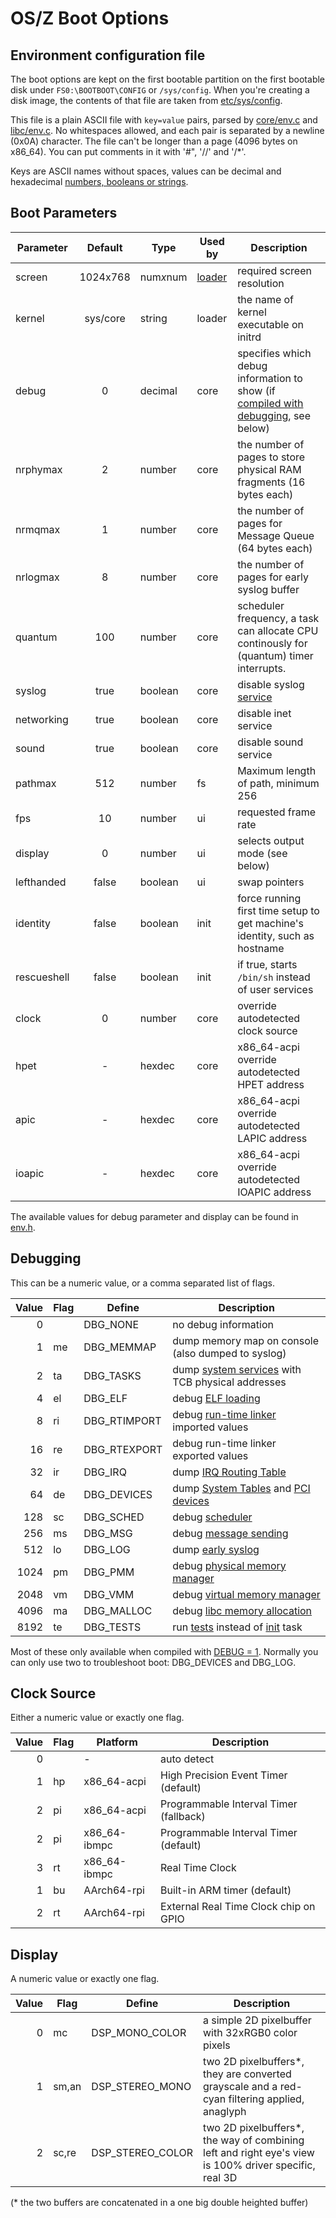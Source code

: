 OS/Z Boot Options
=================

Environment configuration file
------------------------------

The boot options are kept on the first bootable partition on the first bootable disk under `FS0:\BOOTBOOT\CONFIG` or `/sys/config`. When you're
creating a disk image, the contents of that file are taken from [etc/sys/config](https://github.com/bztsrc/osz/blob/master/etc/sys/config).

This file is a plain ASCII file with `key=value` pairs, parsed by [core/env.c](https://github.com/bztsrc/osz/blob/master/src/core/env.c)
and [libc/env.c](https://github.com/bztsrc/osz/blob/master/src/lib/libc/env.c). No whitespaces allowed, and each pair is separated by a newline (0x0A) character.
The file can't be longer than a page (4096 bytes on x86_64). You can put comments in it with '#", '//' and '/*'.

Keys are ASCII names without spaces, values can be decimal and hexadecimal [numbers, booleans or strings](https://github.com/bztsrc/osz/blob/master/docs/howto3-develop.md#configure).

Boot Parameters
---------------

| Parameter | Default  | Type | Used by | Description |
| --------- | :------: | ---- | ------- | ----------- |
| screen    | 1024x768 | num<i>x</i>num | [loader](https://github.com/bztsrc/osz/blob/master/loader) | required screen resolution |
| kernel    | sys/core | string  | loader | the name of kernel executable on initrd |
| debug     | 0        | decimal | core | specifies which debug information to show (if [compiled with debugging](https://github.com/bztsrc/osz/blob/master/Config), see below) |
| nrphymax  | 2        | number  | core | the number of pages to store physical RAM fragments (16 bytes each) |
| nrmqmax   | 1        | number  | core | the number of pages for Message Queue (64 bytes each) |
| nrlogmax  | 8        | number  | core | the number of pages for early syslog buffer |
| quantum   | 100      | number  | core | scheduler frequency, a task can allocate CPU continously for (quantum) timer interrupts. |
| syslog    | true     | boolean | core | disable syslog [service](https://github.com/bztsrc/osz/blob/master/docs/services.md) |
| networking | true    | boolean | core | disable inet service |
| sound     | true     | boolean | core | disable sound service |
| pathmax   | 512      | number  | fs   | Maximum length of path, minimum 256 |
| fps       | 10       | number  | ui   | requested frame rate |
| display   | 0        | number  | ui   | selects output mode (see below) |
| lefthanded | false   | boolean | ui   | swap pointers |
| identity  | false    | boolean | init | force running first time setup to get machine's identity, such as hostname |
| rescueshell | false  | boolean | init | if true, starts `/bin/sh` instead of user services |
| clock     | 0        | number  | core | override autodetected clock source |
| hpet      | -        | hexdec  | core | x86_64-acpi override autodetected HPET address |
| apic      | -        | hexdec  | core | x86_64-acpi override autodetected LAPIC address |
| ioapic    | -        | hexdec  | core | x86_64-acpi override autodetected IOAPIC address |

The available values for debug parameter and display can be found in [env.h](https://github.com/bztsrc/osz/blob/master/src/core/env.h).

Debugging
---------

This can be a numeric value, or a comma separated list of flags.

| Value | Flag | Define | Description |
| ----: | ---- | ------ | ----------- |
| 0     |      | DBG_NONE | no debug information |
| 1     | me   | DBG_MEMMAP | dump memory map on console (also dumped to syslog) |
| 2     | ta   | DBG_TASKS | dump [system services](https://github.com/bztsrc/osz/blob/master/docs/services.md) with TCB physical addresses |
| 4     | el   | DBG_ELF | debug [ELF loading](https://github.com/bztsrc/osz/blob/master/src/core/elf.c#L66) |
| 8     | ri   | DBG_RTIMPORT | debug [run-time linker](https://github.com/bztsrc/osz/blob/master/src/core/elf.c#L486) imported values |
| 16    | re   | DBG_RTEXPORT | debug run-time linker exported values |
| 32    | ir   | DBG_IRQ | dump [IRQ Routing Table](https://github.com/bztsrc/osz/blob/master/src/core/x86_64/isr.c#L270) |
| 64    | de   | DBG_DEVICES | dump [System Tables](https://github.com/bztsrc/osz/blob/master/src/core/x86_64/acpi.c) and [PCI devices](https://github.com/bztsrc/osz/blob/master/src/core/x86_64/pci.c) |
| 128   | sc   | DBG_SCHED | debug [scheduler](https://github.com/bztsrc/osz/blob/master/src/core/sched.c) |
| 256   | ms   | DBG_MSG | debug [message sending](https://github.com/bztsrc/osz/blob/master/src/core/msg.c) |
| 512   | lo   | DBG_LOG | dump [early syslog](https://github.com/bztsrc/osz/blob/master/src/core/syslog.c) |
| 1024  | pm   | DBG_PMM | debug [physical memory manager](https://github.com/bztsrc/osz/blob/master/src/core/pmm.c) |
| 2048  | vm   | DBG_VMM | debug [virtual memory manager](https://github.com/bztsrc/osz/blob/master/src/core/x86_64/vmm.c) |
| 4096  | ma   | DBG_MALLOC | debug [libc memory allocation](https://github.com/bztsrc/osz/blob/master/src/lib/libc/bztalloc.c) |
| 8192  | te   | DBG_TESTS | run [tests](https://github.com/bztsrc/osz/blob/master/src/test) instead of [init](https://github.com/bztsrc/osz/blob/master/src/init) task |

Most of these only available when compiled with [DEBUG = 1](https://github.com/bztsrc/osz/blob/master/Config). Normally you can only use two to troubleshoot boot: DBG_DEVICES and DBG_LOG.

Clock Source
------------

Either a numeric value or exactly one flag.

| Value | Flag | Platform     | Description |
| ----: | ---- | --------     | ----------- |
| 0     |      | -            | auto detect |
| 1     | hp   | x86_64-acpi  | High Precision Event Timer (default) |
| 2     | pi   | x86_64-acpi  | Programmable Interval Timer (fallback) |
| 2     | pi   | x86_64-ibmpc | Programmable Interval Timer (default) |
| 3     | rt   | x86_64-ibmpc | Real Time Clock |
| 1     | bu   | AArch64-rpi  | Built-in ARM timer (default) |
| 2     | rt   | AArch64-rpi  | External Real Time Clock chip on GPIO |

Display
-------

A numeric value or exactly one flag.

| Value | Flag | Define | Description |
| ----: | ---- | ------ | ----------- |
| 0     | mc   | DSP_MONO_COLOR | a simple 2D pixelbuffer with 32xRGB0 color pixels |
| 1     | sm,an | DSP_STEREO_MONO | two 2D pixelbuffers*, they are converted grayscale and a red-cyan filtering applied, anaglyph |
| 2     | sc,re | DSP_STEREO_COLOR | two 2D pixelbuffers*, the way of combining left and right eye's view is 100% driver specific, real 3D |

(* the two buffers are concatenated in a one big double heighted buffer)

